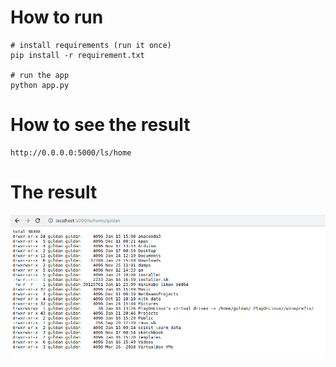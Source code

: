 # How to run

```
# install requirements (run it once)
pip install -r requirement.txt

# run the app
python app.py
```

# How to see the result

```
http://0.0.0.0:5000/ls/home
```

# The result

![output](res/output.png)
